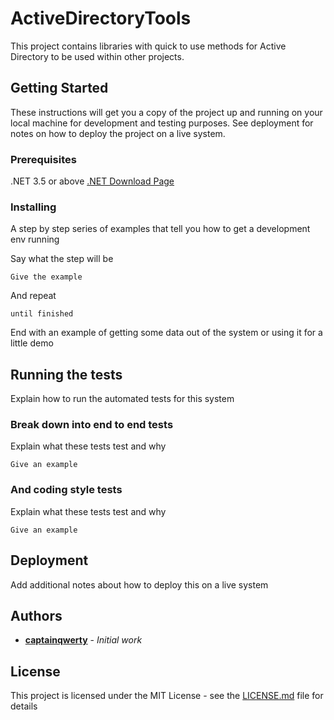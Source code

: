# ActiveDirectoryTools

This project contains libraries with quick to use methods for Active Directory to be used within other projects. 

## Getting Started

These instructions will get you a copy of the project up and running on your local machine for development and testing purposes. See deployment for notes on how to deploy the project on a live system.

### Prerequisites

.NET 3.5 or above
[.NET Download Page](https://www.microsoft.com/net/download/dotnet-framework-runtime)

### Installing

A step by step series of examples that tell you how to get a development env running

Say what the step will be

```
Give the example
```

And repeat

```
until finished
```

End with an example of getting some data out of the system or using it for a little demo

## Running the tests

Explain how to run the automated tests for this system

### Break down into end to end tests

Explain what these tests test and why

```
Give an example
```

### And coding style tests

Explain what these tests test and why

```
Give an example
```

## Deployment

Add additional notes about how to deploy this on a live system

## Authors

* **[captainqwerty](https://github.com/captainqwerty)** - *Initial work*

## License

This project is licensed under the MIT License - see the [LICENSE.md](LICENSE.md) file for details


